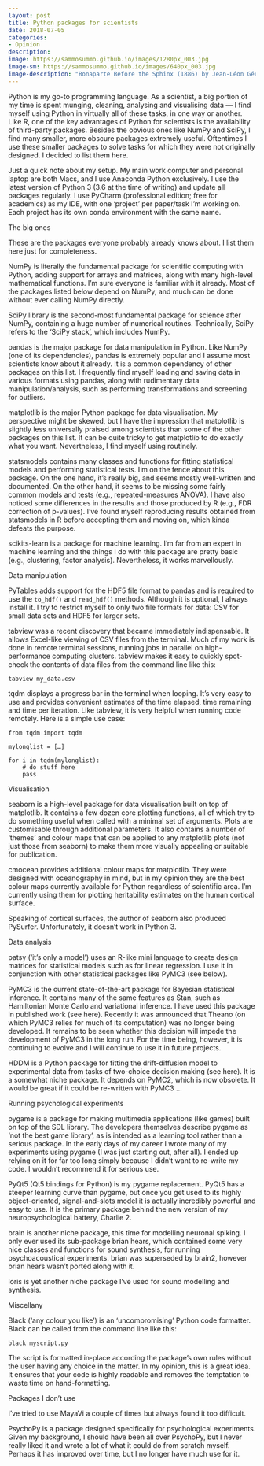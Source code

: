 ```yaml
---
layout: post
title: Python packages for scientists
date: 2018-07-05
categories:
- Opinion
description:
image: https://sammosummo.github.io/images/1280px_003.jpg
image-sm: https://sammosummo.github.io/images/640px_003.jpg
image-description: "Bonaparte Before the Sphinx (1886) by Jean-Léon Gérôme"
---
```


Python is my go-to programming language. As a scientist, a big portion of my time is spent munging, cleaning, analysing and visualising data — I find myself using Python in virtually all of these tasks, in one way or another. Like R, one of the key advantages of Python for scientists is the availability of third-party packages. Besides the obvious ones like NumPy and SciPy, I find many smaller, more obscure packages extremely useful. Oftentimes I use these smaller packages to solve tasks for which they were not originally designed. I decided to list them here.

Just a quick note about my setup. My main work computer and personal laptop are both Macs, and I use Anaconda Python exclusively. I use the latest version of Python 3 (3.6 at the time of writing) and update all packages regularly. I use PyCharm (professional edition; free for academics) as my IDE, with one ‘project’ per paper/task I’m working on. Each project has its own conda environment with the same name.

The big ones

These are the packages everyone probably already knows about. I list them here just for completeness.

NumPy is literally the fundamental package for scientific computing with Python, adding support for arrays and matrices, along with many high-level mathematical functions. I’m sure everyone is familiar with it already. Most of the packages listed below depend on NumPy, and much can be done without ever calling NumPy directly.

SciPy library is the second-most fundamental package for science after NumPy, containing a huge number of numerical routines. Technically, SciPy refers to the ‘SciPy stack’, which includes NumPy.

pandas is the major package for data manipulation in Python. Like NumPy (one of its dependencies), pandas is extremely popular and I assume most scientists know about it already. It is a common dependency of other packages on this list. I frequently find myself loading and saving data in various formats using pandas, along with rudimentary data manipulation/analysis, such as performing transformations and screening for outliers.

matplotlib is the major Python package for data visualisation. My perspective might be skewed, but I have the impression that matplotlib is slightly less universally praised among scientists than some of the other packages on this list. It can be quite tricky to get matplotlib to do exactly what you want. Nevertheless, I find myself using routinely.

statsmodels contains many classes and functions for fitting statistical models and performing statistical tests. I’m on the fence about this package. On the one hand, it’s really big, and seems mostly well-written and documented. On the other hand, it seems to be missing some fairly common models and tests (e.g., repeated-measures ANOVA). I have also noticed some differences in the results and those produced by R (e.g., FDR correction of p-values). I’ve found myself reproducing results obtained from statsmodels in R before accepting them and moving on, which kinda defeats the purpose.

scikits-learn is a package for machine learning. I’m far from an expert in machine learning and the things I do with this package are pretty basic (e.g., clustering, factor analysis). Nevertheless, it works marvellously.

Data manipulation

PyTables adds support for the HDF5 file format to pandas and is required to use the `to_hdf()` and `read_hdf()` methods. Although it is optional, I always install it. I try to restrict myself to only two file formats for data: CSV for small data sets and HDF5 for larger sets.

tabview was a recent discovery that became immediately indispensable. It allows Excel-like viewing of CSV files from the terminal. Much of my work is done in remote terminal sessions, running jobs in parallel on high-performance computing clusters. tabview makes it easy to quickly spot-check the contents of data files from the command line like this:

```
tabview my_data.csv
```


tqdm displays a progress bar in the terminal when looping. It’s very easy to use and provides convenient estimates of the time elapsed, time remaining and time per iteration. Like tabview, it is very helpful when running code remotely. Here is a simple use case:

```
from tqdm import tqdm

mylonglist = […]

for i in tqdm(mylonglist):
    # do stuff here
    pass
```

Visualisation

seaborn is a high-level package for data visualisation built on top of matplotlib. It contains a few dozen core plotting functions, all of which try to do something useful when called with a minimal set of arguments. Plots are customisable through additional parameters. It also contains a number of ‘themes’ and colour maps that can be applied to any matplotlib plots (not just those from seaborn) to make them more visually appealing or suitable for publication.

cmocean provides additional colour maps for matplotlib. They were designed with oceanography in mind, but in my opinion they are the best colour maps currently available for Python regardless of scientific area. I’m currently using them for plotting heritability estimates on the human cortical surface.

Speaking of cortical surfaces, the author of seaborn also produced PySurfer. Unfortunately, it doesn’t work in Python 3.

Data analysis

patsy (‘it’s only a model’) uses an R-like mini language to create design matrices for statistical models such as for linear regression. I use it in conjunction with other statistical packages like PyMC3 (see below).

PyMC3 is the current state-of-the-art package for Bayesian statistical inference. It contains many of the same features as Stan, such as Hamiltonian Monte Carlo and variational inference. I have used this package in published work (see here). Recently it was announced that Theano (on which PyMC3 relies for much of its computation) was no longer being developed. It remains to be seen whether this decision will impede the development of PyMC3 in the long run. For the time being, however, it is continuing to evolve and I will continue to use it in future projects.

HDDM is a Python package for fitting the drift-diffusion model to experimental data from tasks of two-choice decision making (see here). It is a somewhat niche package. It depends on PyMC2, which is now obsolete. It would be great if it could be re-written with PyMC3 …

Running psychological experiments

pygame is a package for making multimedia applications (like games) built on top of the SDL library. The developers themselves describe pygame as ‘not the best game library’, as is intended as a learning tool rather than a serious package. In the early days of my career I wrote many of my experiments using pygame (I was just starting out, after all). I ended up relying on it for far too long simply because I didn’t want to re-write my code. I wouldn’t recommend it for serious use.

PyQt5 (Qt5 bindings for Python) is my pygame replacement. PyQt5 has a steeper learning curve than pygame, but once you get used to its highly object-oriented, signal-and-slots model it is actually incredibly powerful and easy to use. It is the primary package behind the new version of my neuropsychological battery, Charlie 2.

brain is another niche package, this time for modelling neuronal spiking. I only ever used its sub-package brian hears, which contained some very nice classes and functions for sound synthesis, for running psychoacoustical experiments. brian was superseded by brain2, however brian hears wasn’t ported along with it.

loris is yet another niche package I’ve used for sound modelling and synthesis.

Miscellany

Black (‘any colour you like’) is an ‘uncompromising’ Python code formatter. Black can be called from the command line like this:

```
black myscript.py
```

The script is formatted in-place according the package’s own rules without the user having any choice in the matter. In my opinion, this is a great idea. It ensures that your code is highly readable and removes the temptation to waste time on hand-formatting.

Packages I don’t use

I’ve tried to use MayaVi a couple of times but always found it too difficult.

PsychoPy is a package designed specifically for psychological experiments. Given my background, I should have been all over PsychoPy, but I never really liked it and wrote a lot of what it could do from scratch myself. Perhaps it has improved over time, but I no longer have much use for it.






